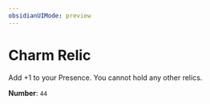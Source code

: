```yaml
---
obsidianUIMode: preview
---
```

# Charm Relic

Add +1 to your Presence. You cannot hold any other relics.

**Number**: `44`
